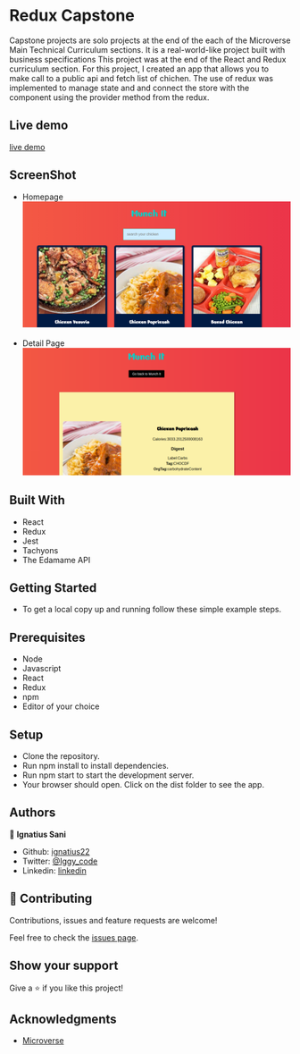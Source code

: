 # Redux Capstone

Capstone projects are solo projects at the end of the each of the Microverse Main Technical Curriculum sections. It is a real-world-like project built with business specifications This project was at the end of the React and Redux curriculum section. For this project, I created an app that allows you to make call to a public api and fetch list of chichen. The use of redux was implemented to manage state and and connect the store with the component using the provider method from the redux.

## Live demo

[live demo](https://munch-it.netlify.app/)

## ScreenShot

- Homepage
![alt text](./src/img/Homepage.png)

- Detail Page
![alt text](./src/img/single.png)



## Built With

- React
- Redux
- Jest
- Tachyons
- The Edamame API


## Getting Started 

- To get a local copy up and running follow these simple example steps.

## Prerequisites

 - Node
 - Javascript
 - React
 - Redux
 - npm
 - Editor of your choice
		

## Setup

- Clone the repository.
-	Run npm install to install dependencies.
-	Run npm start to start the development server.
-	Your browser should open. Click on the dist folder to see the app.



## Authors

👤 **Ignatius Sani**

- Github: [ignatius22](https://github.com/ignatius22)
- Twitter: [@Iggy_code](https://twitter.com/iggy_code)
- Linkedin: [linkedin](https://www.linkedin.com/in/ignatiussani)


## 🤝 Contributing

Contributions, issues and feature requests are welcome!

Feel free to check the <a href="https://github.com/ignatius22/redux-capstone/issues" target="_blank">issues page</a>.

## Show your support

Give a ⭐️ if you like this project!

## Acknowledgments
 
- <a href="https://www.microverse.org/" target="_blank">Microverse</a>
